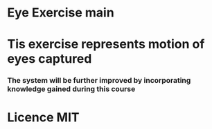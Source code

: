 # Eye Exercise main
# Tis exercise represents motion of eyes captured 
### The system will be further improved by incorporating knowledge gained during this course 
# Licence  MIT 

